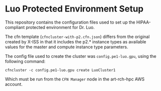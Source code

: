 # Luo Protected Environment Setup

This repository contains the configuration files used to set up the
HIPAA-compliant protected environment for Dr. Luo.

The cfn template (`cfncluster-with-p2.cfn.json`) differs from the original
created by X-ISS in that it includes the p2.\* instance types as available
values for the master and compute instance type parameters.

The config file used to create the cluster was `config.pe1-luo.gpu`, using the
following command:
	
	cfncluster -c config.pe1-luo.gpu create LuoCluster1

Which must be run from the `CFN Manager` node in the art-rch-hpc AWS account.
